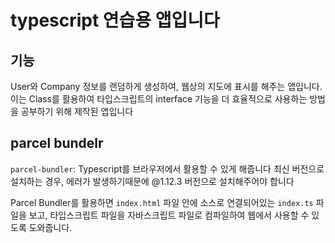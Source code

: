 # typescript 연습용 앱입니다

## 기능

User와 Company 정보를 랜덤하게 생성하여, 웹상의 지도에 표시를 해주는 앱입니다.
이는 Class를 활용하여 타입스크립트의 interface 기능을 더 효율적으로 사용하는 방법을 공부하기 위해 제작된 앱입니다

## parcel bundelr

`parcel-bundler`: Typescript를 브라우저에서 활용할 수 있게 해줍니다
최신 버전으로 설치하는 경우, 에러가 발생하기때문에 @1.12.3 버전으로 설치해주어야 합니다

Parcel Bundler를 활용하면 `index.html` 파일 안에 소스로 연결되어있는 `index.ts` 파일을 보고, 타입스크립트 파일을 자바스크립트 파일로 컴파일하여 웹에서 사용할 수 있도록 도와줍니다.
